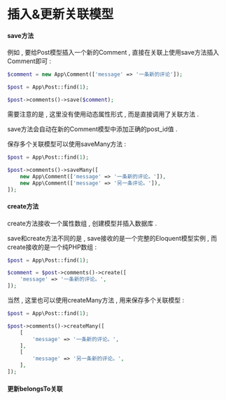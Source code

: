 # 插入&更新关联模型

#### save方法

例如 , 要给Post模型插入一个新的Comment , 直接在关联上使用save方法插入Comment即可 :

```php
$comment = new App\Comment(['message' => '一条新的评论']);

$post = App\Post::find(1);

$post->comments()->save($comment);
```

需要注意的是 , 这里没有使用动态属性形式 , 而是直接调用了关联方法 .

save方法会自动在新的Comment模型中添加正确的post\_id值 .

保存多个关联模型可以使用saveMany方法 :

```php
$post = App\Post::find(1);

$post->comments()->saveMany([
    new App\Comment(['message' => '一条新的评论。']),
    new App\Comment(['message' => '另一条评论。']),
]);
```

#### create方法

create方法接收一个属性数组 , 创建模型并插入数据库 .

save和create方法不同的是 , save接收的是一个完整的Eloquent模型实例 , 而create接收的是一个纯PHP数组 :

```php
$post = App\Post::find(1);

$comment = $post->comments()->create([
    'message' => '一条新的评论。',
]);
```

当然 , 这里也可以使用createMany方法 , 用来保存多个关联模型 :

```php
$post = App\Post::find(1);

$post->comments()->createMany([
    [
        'message' => '一条新的评论。',
    ],
    [
        'message' => '另一条新的评论。',
    ],
]);
```

#### 更新belongsTo关联



